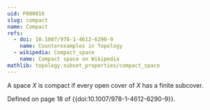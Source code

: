 ```yaml
---
uid: P000016
slug: compact
name: Compact
refs:
  - doi: 10.1007/978-1-4612-6290-9
    name: Counterexamples in Topology
  - wikipedia: Compact_space
    name: Compact space on Wikipedia
mathlib: topology.subset_properties/compact_space
---
```

A space $X$ is compact if every open cover of $X$ has a finite subcover.

Defined on page 18 of {{doi:10.1007/978-1-4612-6290-9}}.
